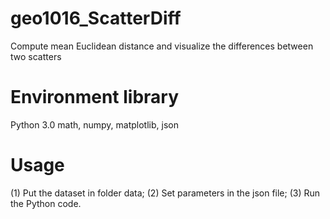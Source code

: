 # geo1016_ScatterDiff
Compute mean Euclidean distance and visualize the differences between two scatters

# Environment library
Python 3.0
math, numpy, matplotlib, json

# Usage
(1) Put the dataset in folder data;
(2) Set parameters in the json file;
(3) Run the Python code.
